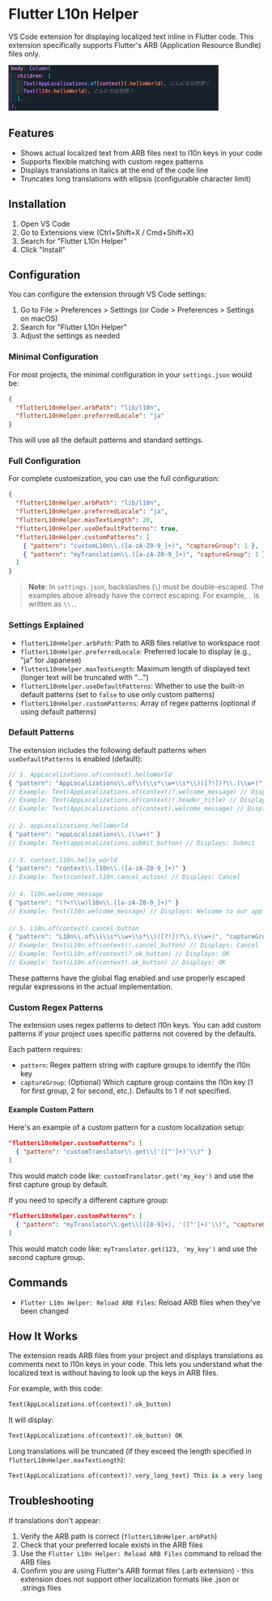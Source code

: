 # Flutter L10n Helper

VS Code extension for displaying localized text inline in Flutter code. This extension specifically supports Flutter's ARB (Application Resource Bundle) files only.

![samplePng](images/sample.png)

## Features

- Shows actual localized text from ARB files next to l10n keys in your code
- Supports flexible matching with custom regex patterns
- Displays translations in italics at the end of the code line
- Truncates long translations with ellipsis (configurable character limit)

## Installation

1. Open VS Code
2. Go to Extensions view (Ctrl+Shift+X / Cmd+Shift+X)
3. Search for "Flutter L10n Helper"
4. Click "Install"

## Configuration

You can configure the extension through VS Code settings:

1. Go to File > Preferences > Settings (or Code > Preferences > Settings on macOS)
2. Search for "Flutter L10n Helper"
3. Adjust the settings as needed

### Minimal Configuration

For most projects, the minimal configuration in your `settings.json` would be:

```json
{
  "flutterL10nHelper.arbPath": "lib/l10n",
  "flutterL10nHelper.preferredLocale": "ja"
}
```

This will use all the default patterns and standard settings.

### Full Configuration

For complete customization, you can use the full configuration:

```json
{
  "flutterL10nHelper.arbPath": "lib/l10n",
  "flutterL10nHelper.preferredLocale": "ja",
  "flutterL10nHelper.maxTextLength": 20,
  "flutterL10nHelper.useDefaultPatterns": true,
  "flutterL10nHelper.customPatterns": [
    { "pattern": "customL10n\\.([a-zA-Z0-9_]+)", "captureGroup": 1 },
    { "pattern": "myTranslation\\.([a-zA-Z0-9_]+)", "captureGroup": 1 }
  ]
}
```

> **Note**: In `settings.json`, backslashes (`\`) must be double-escaped. The examples above already have the correct escaping. For example, `.` is written as `\\.`.

### Settings Explained

- `flutterL10nHelper.arbPath`: Path to ARB files relative to workspace root
- `flutterL10nHelper.preferredLocale`: Preferred locale to display (e.g., "ja" for Japanese)
- `flutterL10nHelper.maxTextLength`: Maximum length of displayed text (longer text will be truncated with "...")
- `flutterL10nHelper.useDefaultPatterns`: Whether to use the built-in default patterns (set to `false` to use only custom patterns)
- `flutterL10nHelper.customPatterns`: Array of regex patterns (optional if using default patterns)

### Default Patterns

The extension includes the following default patterns when `useDefaultPatterns` is enabled (default):

```javascript
// 1. AppLocalizations.of(context).helloWorld
{ "pattern": "AppLocalizations\\.of\\(\\s*\\w+\\s*\\)([?!])?\\.(\\w+)", "captureGroup": 2 }
// Example: Text(AppLocalizations.of(context)?.welcome_message) // Displays: Welcome to our app
// Example: Text(AppLocalizations.of(context)!.header_title) // Displays: Dashboard
// Example: Text(AppLocalizations.of(context).welcome_message) // Displays: Welcome to our app

// 2. appLocalizations.helloWorld
{ "pattern": "appLocalizations\\.(\\w+)" }
// Example: Text(appLocalizations.submit_button) // Displays: Submit

// 3. context.l10n.hello_world
{ "pattern": "context\\.l10n\\.([a-zA-Z0-9_]+)" }
// Example: Text(context.l10n.cancel_action) // Displays: Cancel

// 4. l10n.welcome_message
{ "pattern": "(?<!\\w)l10n\\.([a-zA-Z0-9_]+)" }
// Example: Text(l10n.welcome_message) // Displays: Welcome to our app

// 5. L10n.of(context).cancel_button
{ "pattern": "L10n\\.of\\(\\s*\\w+\\s*\\)([?!])?\\.(\\w+)", "captureGroup": 2 }
// Example: Text(L10n.of(context)!.cancel_button) // Displays: Cancel
// Example: Text(L10n.of(context)?.ok_button) // Displays: OK
// Example: Text(L10n.of(context).ok_button) // Displays: OK
```

These patterns have the global flag enabled and use properly escaped regular expressions in the actual implementation.

### Custom Regex Patterns

The extension uses regex patterns to detect l10n keys. You can add custom patterns if your project uses specific patterns not covered by the defaults.

Each pattern requires:

- `pattern`: Regex pattern string with capture groups to identify the l10n key
- `captureGroup`: (Optional) Which capture group contains the l10n key (1 for first group, 2 for second, etc.). Defaults to 1 if not specified.

#### Example Custom Pattern

Here's an example of a custom pattern for a custom localization setup:

```json
"flutterL10nHelper.customPatterns": [
  { "pattern": "customTranslator\\.get\\('([^']+)'\\)" }
]
```

This would match code like: `customTranslator.get('my_key')` and use the first capture group by default.

If you need to specify a different capture group:

```json
"flutterL10nHelper.customPatterns": [
  { "pattern": "myTranslator\\.get\\(([0-9]+), '([^']+)'\\)", "captureGroup": 2 }
]
```

This would match code like: `myTranslator.get(123, 'my_key')` and use the second capture group.

## Commands

- `Flutter L10n Helper: Reload ARB Files`: Reload ARB files when they've been changed

## How It Works

The extension reads ARB files from your project and displays translations as comments next to l10n keys in your code. This lets you understand what the localized text is without having to look up the keys in ARB files.

For example, with this code:

```dart
Text(AppLocalizations.of(context)?.ok_button)
```

It will display:

```dart
Text(AppLocalizations.of(context)?.ok_button) OK
```

Long translations will be truncated (if they exceed the length specified in `flutterL10nHelper.maxTextLength`):

```dart
Text(AppLocalizations.of(context)?.very_long_text) This is a very long...
```

## Troubleshooting

If translations don't appear:

1. Verify the ARB path is correct (`flutterL10nHelper.arbPath`)
2. Check that your preferred locale exists in the ARB files
3. Use the `Flutter L10n Helper: Reload ARB Files` command to reload the ARB files
4. Confirm you are using Flutter's ARB format files (.arb extension) - this extension does not support other localization formats like .json or .strings files
